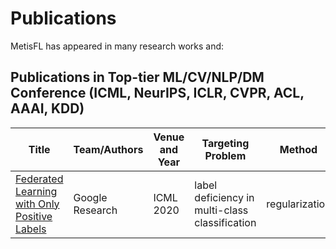 Publications
=============================

MetisFL has appeared in many research works and:

## Publications in Top-tier ML/CV/NLP/DM Conference (ICML, NeurIPS, ICLR, CVPR, ACL, AAAI, KDD)
| Title                                                                    | Team/Authors              | Venue and Year     | Targeting Problem     | Method                |
|---|---|---|---|---|
| [Federated Learning with Only Positive Labels](https://arxiv.org/pdf/2004.10342.pdf)                        | Google Research            |   ICML 2020        | label deficiency in multi-class classification    |  regularization |
